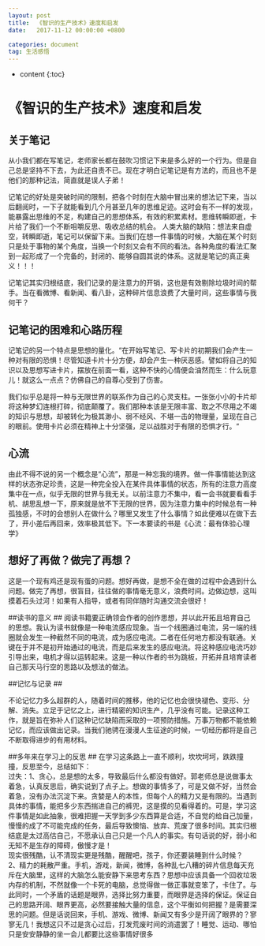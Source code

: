 ```yaml
---
layout: post
title:  《智识的生产技术》速度和启发
date:   2017-11-12 00:00:00 +0800

categories: document
tag: 生活感悟
---
```


* content
{:toc}



# **《智识的生产技术》速度和启发** #


## 关于笔记 ##

从小我们都在写笔记，老师家长都在鼓吹习惯记下来是多么好的一个行为。但是自己总是坚持不下去，为此还自责不已。现在才明白记笔记是有方法的，而且也不是他们的那种记法，简直就是误人子弟！
  
  记笔记的好处是突破时间的限制，把各个时刻在大脑中冒出来的想法记下来，当以后翻阅时，一下子就能看到几个月甚至几年的思维足迹。这时会有不一样的发现，能暴露出思维的不足，构建自己的思想体系，有效的积累素材。思维转瞬即逝，卡片给了我们一个不断咀嚼反思、吸收总结的机会。
人类大脑的缺陷：想法来自虚空，转瞬即逝，笔记可以保留下来。当我们在想一件事情的时候，大脑在某个时刻只是处于事物的某个角度，当换一个时刻又会有不同的看法。各种角度的看法汇聚到一起形成了一个完备的，封闭的、能够自圆其说的体系。这就是笔记的真正奥义！！！
  
  记笔记其实归根结底，我们记录的是注意力的开销，这也是有效剔除垃圾时间的帮手。当在看微博、看新闻、看八卦，这种碎片信息浪费了大量时间，这些事情与我何干？


## 记笔记的困难和心路历程 ##

记笔记的另一个特点是思想的量化。“在开始写笔记、写卡片的初期我们会产生一种对有限的恐惧！尽管知道卡片十分方便，却会产生一种厌恶感。譬如将自己的知识以及思想写进卡片，摆放在前面一看，这种不快的心情便会油然而生：什么玩意儿！就这么一点点？仿佛自己的自尊心受到了伤害。
  
  我们似乎总是将一种与无限世界的联系作为自己的心灵支柱。一张张小小的卡片却将这种梦幻连根打碎，彻底颠覆了。我们那种本该是无限丰富、取之不尽用之不竭的知识与思想，却被转化为极其渺小、弱不经风、不堪一击的物理量，呈现在自己的眼前。使用卡片必须在精神上十分坚强，足以战胜对于有限的恐惧才行。“

## 心流 ##

由此不得不说的另一个概念是“心流”，那是一种忘我的境界。做一件事情能达到这样的状态弥足珍贵，这是一种完全投入在某件具体事情的状态，所有的注意力高度集中在一点，似乎无限的世界与我无关。以前注意力不集中，看一会书就要看看手机、胡思乱想一下，原来就是放不下无限的世界，因为注意力集中的时候总有一种孤独感，不时的会想别人在做什么？哪里又发生了什么事情？如此便难以在做下去了，开小差后再回来，效率极其低下。下一本要读的书是《心流：最有体验心理学》
  
## 想好了再做？做完了再想？ ##
这是一个现有鸡还是现有蛋的问题。想好再做，是想不全在做的过程中会遇到什么问题。做完了再想，很盲目，往往做的事情毫无意义，浪费时间。边做边想，这叫摸着石头过河！如果有人指导，或者有同伴随时沟通交流会很好！
  
##读书的意义 ##
阅读书籍要正确领会作者的创作思想，并以此开拓且培育自己的思想。我认为读书就像是一种电流感应现象。当一个线圈通过电流，另一端的线圈就会发生一种截然不同的电流，成为感应电流。二者在任何地方都没有联通。关键在于并不是初开始通过的电流，而是后来发生的感应电流。将这种感应电流巧妙引导出来，电机才得以运转起来。这是一种以作者的书为跳板，开拓并且培育读者自己那天马行空的思路以及想法的做法。
  
##记忆与记录 ##

不论记忆力多么超群的人，随着时间的推移，他的记忆也会很快褪色、变形、分解、消失。立足于记忆之上，进行精密的知识生产，几乎没有可能。记录这种工作，就是旨在弥补人们这种记忆缺陷而采取的一项预防措施。万事万物都不能依赖记忆，而应该做出记录。当我们驰骋在漫漫人生征途的时候，一切经历都将是自己不断取得进步的有用材料。



##多年来在学习上的反思 ##
在学习这条路上一直不顺利，坎坎坷坷，跌跌撞撞，反思至今，总结如下：  
过失：1、贪心，总是想的太多，导致最后什么都没有做好。郭老师总是说做事太着急，认真反思后，确实说到了点子上。想做的事情多了，可是又做不好，当然会着急，没有办法沉淀下来。贪婪是人的本性，但每个人的精力又是有限的。当遇到具体的事情，能把多少东西揣进自己的裤兜，这是摸的见看得着的。可是，学习这件事情是如此抽象，很难把握一天学到多少东西算是合适，不自觉的给自己加量，慢慢的成了不可能完成的任务，最后导致懊恼、放弃、荒废了很多时间。其实归根结底是太过高估自己，不愿承认自己只是一个凡人的事实。有句话说的好，弱小和无知不是生存的障碍，傲慢才是！    
现实很残酷，认不清现实更是残酷，醒醒吧，孩子，你还要装睡到什么时候？  
2、精力的耗散严重。手机，游戏，新闻，微博，各种乱七八糟的碎片信息每天充斥在大脑里，这样的大脑怎么能安静下来思考东西？思想中应该具备一个回收垃圾内存的机制，不然就像一个卡死的电脑，总觉得做一做正事就变笨了，卡住了。与此同时，一个矛盾的话题是眼界，选择比努力重要，而眼界是选择的保证。保证自己的思路开阔、眼界更高，必然要接触大量的信息，这个平衡如何把握？是需要深思的问题。但是话说回来，手机、游戏、微博、新闻又有多少是开阔了眼界的？寥寥无几！我想这只不过是贪心过后，打发荒废时间的消遣罢了！睡觉、运动、哪怕只是安安静静的坐一会儿都要比这些事情好很多
